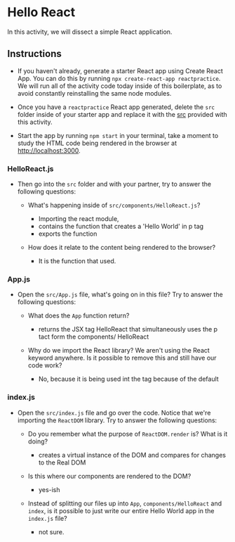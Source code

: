 # Hello React

In this activity, we will dissect a simple React application.

## Instructions

* If you haven't already, generate a starter React app using Create React App. You can do this by running `npx create-react-app reactpractice`. We will run all of the activity code today inside of this boilerplate, as to avoid constantly reinstalling the same node modules.

* Once you have a `reactpractice` React app generated, delete the `src` folder inside of your starter app and replace it with the [src](Unsolved/src) provided with this activity.

* Start the app by running `npm start` in your terminal, take a moment to study the HTML code being rendered in the browser at [http://localhost:3000](http://localhost:3000).

### HelloReact.js

* Then go into the `src` folder and with your partner, try to answer the following questions:

  * What's happening inside of `src/components/HelloReact.js`? 
    * Importing the react module,
    * contains the function that creates a 'Hello World' in p tag
    * exports the function

  * How does it relate to the content being rendered to the browser?
    * It is the function that used. 

### App.js

* Open the `src/App.js` file, what's going on in this file? Try to answer the following questions:

  * What does the `App` function return?
    * returns the JSX tag HelloReact that simultaneously uses the p tact form the components/ HelloReact

  * Why do we import the React library? We aren't using the React keyword anywhere. Is it possible to remove this and still have our code work?
    * No, because it is being used int the tag because of the default

### index.js

* Open the `src/index.js` file and go over the code. Notice that we're importing the `ReactDOM` library. Try to answer the following questions:

  * Do you remember what the purpose of `ReactDOM.render` is? What is it doing?
    * creates a virtual instance of the DOM and compares for changes to the Real DOM

  * Is this where our components are rendered to the DOM?
    * yes-ish

  * Instead of splitting our files up into `App`, `components/HelloReact` and `index`, is it possible to just write our entire Hello World app in the `index.js` file?
    * not sure. 
